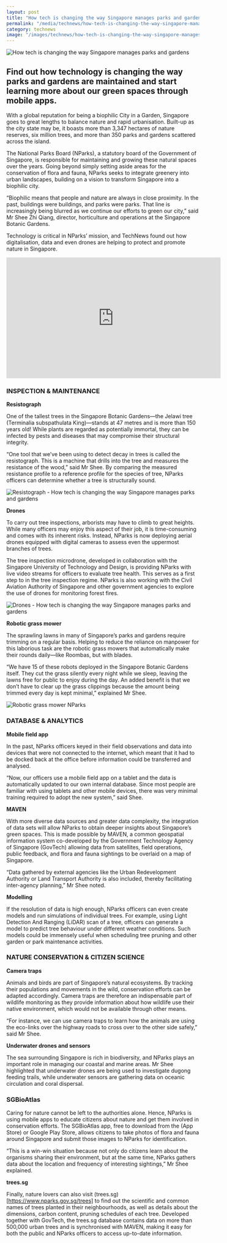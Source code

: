 ```yaml
---
layout: post
title: "How tech is changing the way Singapore manages parks and gardens"
permalink: "/media/technews/how-tech-is-changing-the-way-singapore-manages-parks-and-gardens"
category: technews
image: "/images/technews/how-tech-is-changing-the-way-singapore-manages-parks-and-gardens-part1.png"
---
```


![How tech is changing the way Singapore manages parks and gardens](/images/technews/how-tech-is-changing-the-way-singapore-manages-parks-and-gardens-part1.png)

Find out how technology is changing the way parks and gardens are maintained and start learning more about our green spaces through mobile apps.
--- 

With a global reputation for being a biophilic City in a Garden, Singapore goes to great lengths to balance nature and rapid urbanisation. Built-up as the city state may be, it boasts more than 3,347 hectares of nature reserves, six million trees, and more than 350 parks and gardens scattered across the island.

The National Parks Board (NParks), a statutory board of the Government of Singapore, is responsible for maintaining and growing these natural spaces over the years. Going beyond simply setting aside areas for the conservation of flora and fauna, NParks seeks to integrate greenery into urban landscapes, building on a vision to transform Singapore into a biophilic city.

“Biophilic means that people and nature are always in close proximity. In the past, buildings were buildings, and parks were parks. That line is increasingly being blurred as we continue our efforts to green our city,” said Mr Shee Zhi Qiang, director, horticulture and operations at the Singapore Botanic Gardens.

Technology is critical in NParks’ mission, and TechNews found out how digitalisation, data and even drones are helping to protect and promote nature in Singapore.

<div class="bp-youtube">
  <iframe width="560" height="315" src="https://www.youtube.com/embed/kzFvp37s8Mg" frameborder="0" allow="autoplay; encrypted-media" allowfullscreen></iframe>
</div>

### **INSPECTION & MAINTENANCE**

**Resistograph**

One of the tallest trees in the Singapore Botanic Gardens—the Jelawi tree (Terminalia subspathulata King)—stands at 47 metres and is more than 150 years old! While plants are regarded as potentially immortal, they can be infected by pests and diseases that may compromise their structural integrity.

“One tool that we’ve been using to detect decay in trees is called the resistograph. This is a machine that drills into the tree and measures the resistance of the wood,” said Mr Shee. By comparing the measured resistance profile to a reference profile for the species of tree, NParks officers can determine whether a tree is structurally sound.

![Resistograph - How tech is changing the way Singapore manages parks and gardens](/images/technews/how-tech-is-changing-the-way-singapore-manages-parks-and-gardens-part2.png)

**Drones**

To carry out tree inspections, arborists may have to climb to great heights. While many officers may enjoy this aspect of their job, it is time-consuming and comes with its inherent risks. Instead, NParks is now deploying aerial drones equipped with digital cameras to assess even the uppermost branches of trees.

The tree inspection microdrone, developed in collaboration with the Singapore University of Technology and Design, is providing NParks with live video streams for officers to evaluate tree health. This serves as a first step to in the tree inspection regime. NParks is also working with the Civil Aviation Authority of Singapore and other government agencies to explore the use of drones for monitoring forest fires.

![Drones - How tech is changing the way Singapore manages parks and gardens](/images/technews/how-tech-is-changing-the-way-singapore-manages-parks-and-gardens-part3.png)

**Robotic grass mower**

The sprawling lawns in many of Singapore’s parks and gardens require trimming on a regular basis. Helping to reduce the reliance on manpower for this laborious task are the robotic grass mowers that automatically make their rounds daily—like Roombas, but with blades. 

“We have 15 of these robots deployed in the Singapore Botanic Gardens itself. They cut the grass silently every night while we sleep, leaving the lawns free for public to enjoy during the day. An added benefit is that we don’t have to clear up the grass clippings because the amount being trimmed every day is kept minimal,” explained Mr Shee.  

![Robotic grass mower NParks](/images/technews/how-tech-is-changing-the-way-singapore-manages-parks-and-gardens-part4.png)

### **DATABASE & ANALYTICS**

**Mobile field app**

In the past, NParks officers keyed in their field observations and data into devices that were not connected to the internet, which meant that it had to be docked back at the office before information could be transferred and analysed. 

“Now, our officers use a mobile field app on a tablet and the data is automatically updated to our own internal database. Since most people are familiar with using tablets and other mobile devices, there was very minimal training required to adopt the new system,” said Shee.

**MAVEN**

With more diverse data sources and greater data complexity, the integration of data sets will allow NParks to obtain deeper insights about Singapore’s green spaces. This is made possible by MAVEN, a common geospatial information system co-developed by the Government Technology Agency of Singapore (GovTech) allowing data from satellites, field operations, public feedback, and flora and fauna sightings to be overlaid on a map of Singapore.

“Data gathered by external agencies like the Urban Redevelopment Authority or Land Transport Authority is also included, thereby facilitating inter-agency planning,” Mr Shee noted. 

**Modelling**

If the resolution of data is high enough, NParks officers can even create models and run simulations of individual trees. For example, using Light Detection And Ranging (LiDAR) scan of a tree, officers can generate a model to predict tree behaviour under different weather conditions. Such models could be immensely useful when scheduling tree pruning and other garden or park maintenance activities.

### **NATURE CONSERVATION & CITIZEN SCIENCE**

**Camera traps**

Animals and birds are part of Singapore’s natural ecosystems. By tracking their populations and movements in the wild, conservation efforts can be adapted accordingly. Camera traps are therefore an indispensable part of wildlife monitoring as they provide information about how wildlife use their native environment, which would not be available through other means.

“For instance, we can use camera traps to learn how the animals are using the eco-links over the highway roads to cross over to the other side safely,” said Mr Shee.

**Underwater drones and sensors**

The sea surrounding Singapore is rich in biodiversity, and NParks plays an important role in managing our coastal and marine areas. Mr Shee highlighted that underwater drones are being used to investigate dugong feeding trails, while underwater sensors are gathering data on oceanic circulation and coral dispersal. 

### **SGBioAtlas**

Caring for nature cannot be left to the authorities alone. Hence, NParks is using mobile apps to educate citizens about nature and get them involved in conservation efforts. The SGBioAtlas app, free to download from the (App Store) or Google Play Store, allows citizens to take photos of flora and fauna around Singapore and submit those images to NParks for identification.

“This is a win-win situation because not only do citizens learn about the organisms sharing their environment, but at the same time, NParks gathers data about the location and frequency of interesting sightings,” Mr Shee explained.

**trees.sg** 

Finally, nature lovers can also visit (trees.sg)[https://www.nparks.gov.sg/trees] to find out the scientific and common names of trees planted in their neighbourhoods, as well as details about the dimensions, carbon content, pruning schedules of each tree. Developed together with GovTech, the trees.sg database contains data on more than 500,000 urban trees and is synchronised with MAVEN, making it easy for both the public and NParks officers to access up-to-date information. 
